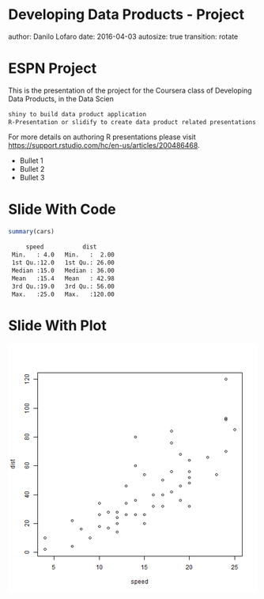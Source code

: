 Developing Data Products - Project
========================================================
author: Danilo Lofaro
date: 2016-04-03
autosize: true
transition: rotate

ESPN Project
========================================================

This is the presentation of the project for the Coursera class of Developing Data Products, in the Data Scien

    shiny to build data product application
    R-Presentation or slidify to create data product related presentations


For more details on authoring R presentations please visit <https://support.rstudio.com/hc/en-us/articles/200486468>.

- Bullet 1
- Bullet 2
- Bullet 3

Slide With Code
========================================================


```r
summary(cars)
```

```
     speed           dist       
 Min.   : 4.0   Min.   :  2.00  
 1st Qu.:12.0   1st Qu.: 26.00  
 Median :15.0   Median : 36.00  
 Mean   :15.4   Mean   : 42.98  
 3rd Qu.:19.0   3rd Qu.: 56.00  
 Max.   :25.0   Max.   :120.00  
```

Slide With Plot
========================================================

![plot of chunk unnamed-chunk-2](espnProject-figure/unnamed-chunk-2-1.png)
